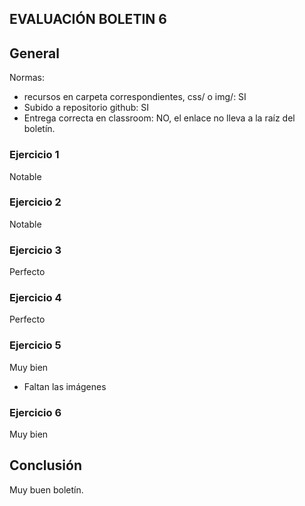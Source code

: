 ## EVALUACIÓN BOLETIN 6

## General

Normas:
- recursos en carpeta correspondientes, css/ o img/:  SI
- Subido a repositorio github: SI
- Entrega correcta en classroom: NO, el enlace no lleva a la raíz del boletín.
  

### Ejercicio 1
Notable

### Ejercicio 2
Notable

### Ejercicio 3
Perfecto

### Ejercicio 4
Perfecto

### Ejercicio 5
Muy bien

- Faltan las imágenes

### Ejercicio 6
Muy bien




## Conclusión

Muy buen boletín.

